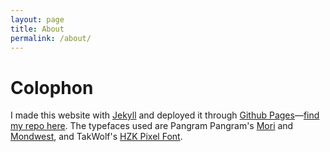 ```yaml
---
layout: page
title: About
permalink: /about/
---
```




# Colophon

I made this website with [Jekyll](https://jekyllrb.com) and deployed it through [Github Pages](https://pages.github.com)—[find my repo here](https://github.com/yearofglad/yearofglad.github.io). The typefaces used are Pangram Pangram's [Mori](https://pangrampangram.com/products/mori) and [Mondwest](https://pangrampangram.com/products/bitmap-mondwest), and TakWolf's [HZK Pixel Font](https://github.com/TakWolf/hzk-pixel-font). 